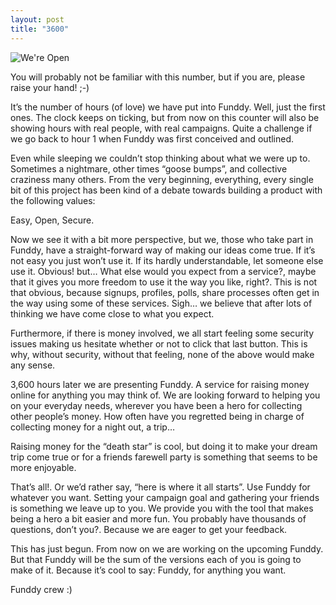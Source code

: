 ```yaml
---
layout: post
title: "3600"
---
```


![We're Open](http://media.tumblr.com/512de35841fec35d49caf258998881d0/tumblr_inline_mjn6r8TQuP1qz4rgp.png)

You will probably not be familiar with this number, but if you are, please raise your hand! ;-)

It’s the number of hours (of love) we have put  into Funddy. Well, just the first ones. The clock keeps on ticking, but from now on this counter will also be showing hours with real people, with real campaigns. Quite a challenge if we go back to hour 1 when Funddy was first conceived and outlined.

Even while sleeping we couldn’t stop thinking about what we were up to. Sometimes a nightmare, other times “goose bumps”, and collective craziness many others. From the very beginning, everything, every single bit of this project has been kind of a debate towards building a product with the following values:

Easy, Open, Secure.

Now we see it with a bit more perspective, but we, those who take part in Funddy, have a straight-forward way of making our ideas come true. If it’s not easy you just won’t use it. If its hardly understandable, let someone else use it. Obvious! but… What else would you expect from a service?, maybe that it gives you more freedom to use it the way you like, right?. This is not that obvious, because signups, profiles, polls, share processes often get in the way using some of these services. Sigh… we believe that after lots of thinking we have come close to what you expect.

Furthermore, if there is money involved, we all start feeling some security issues making us hesitate whether or not to click that last button. This is why, without security, without that feeling, none of the above would make any sense.

3,600 hours later we are presenting Funddy. A service for raising money online for anything you may think of. We are looking forward to helping you on your everyday needs, wherever you have been a hero for collecting other people’s money. How often have you regretted being in charge of collecting money for a night out, a trip…

Raising money for the “death star” is cool, but doing it to make your dream trip come true or for a friends farewell party is something that seems to be more enjoyable.

That’s all!. Or we’d rather say, “here is where it all starts”. Use Funddy for whatever you want. Setting your campaign goal and gathering your friends is something we leave up to you. We provide you with the tool that makes being a hero a bit easier and more fun. You probably have thousands of questions, don’t you?. Because we are eager to get your feedback. 

This has just begun. From now on we are working on the upcoming Funddy. But that Funddy will be the sum of the versions each of you is going to make of it. Because it’s cool to say: Funddy, for anything you want.

Funddy crew :)